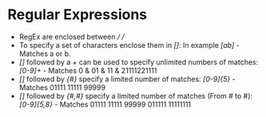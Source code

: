 # Regular Expressions
* RegEx are enclosed between */ /*
* To specify a set of characters enclose them in *[]*: In example *[ab]* - Matches a or b.
* *[]* followed by a *+* can be used to specify unlimited numbers of matches: *[0-9]+* - Matches 0 & 01 & 11 & 21111221111
* *[]* followed by *{#}* specify a limited number of matches: *[0-9]{5}* - Matches 01111 11111 99999
* *[]* followed by *{#,#}* specify a limited number of matches (From # to #): *[0-9]{5,8}* - Matches 01111 11111 99999 011111 11111111
